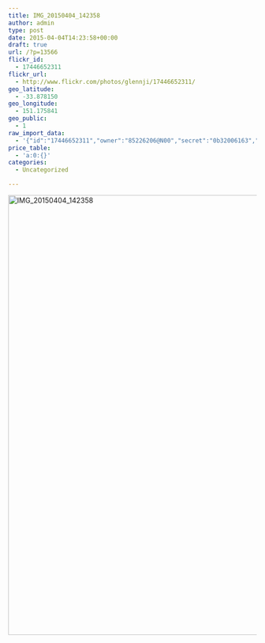 ```yaml
---
title: IMG_20150404_142358
author: admin
type: post
date: 2015-04-04T14:23:58+00:00
draft: true
url: /?p=13566
flickr_id:
  - 17446652311
flickr_url:
  - http://www.flickr.com/photos/glennji/17446652311/
geo_latitude:
  - -33.878150
geo_longitude:
  - 151.175841
geo_public:
  - 1
raw_import_data:
  - '{"id":"17446652311","owner":"85226206@N00","secret":"0b32006163","server":"8769","farm":9,"title":"IMG_20150404_142358","ispublic":0,"isfriend":0,"isfamily":0,"description":{"_content":""},"dateupload":"1431158390","lastupdate":"1431158402","datetaken":"2015-04-04 14:23:58","datetakengranularity":"0","datetakenunknown":"0","ownername":"glennji","tags":"","machine_tags":"","originalsecret":"2c4f61de03","originalformat":"jpg","latitude":"-33.878150","longitude":"151.175841","accuracy":"16","context":0,"place_id":"qRcYmO1QUrMZuclZ","woeid":"1094076","geo_is_family":0,"geo_is_friend":0,"geo_is_contact":0,"geo_is_public":0,"media":"photo","media_status":"ready","url_o":"https://farm9.staticflickr.com/8769/17446652311_2c4f61de03_o.jpg","height_o":"4208","width_o":"3120"}'
price_table:
  - 'a:0:{}'
categories:
  - Uncategorized

---
```

<p class="flickr-image">
  <a href="http://www.flickr.com/photos/glennji/17446652311/" class="flickr-link"><img src="/wp-content/uploads/2015/04/17446652311_2c4f61de03_o-759x1024.jpg" width="660" height="890" alt="IMG_20150404_142358" class="keyring-img" /></a>
</p>
